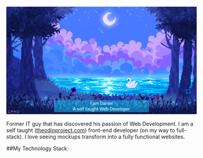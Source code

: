 ![alt text](githubprofile.jpg)

Former IT guy that has discovered his passion of Web Development.
I am a self taught ([theodinproject.com](https://www.theodinproject.com/)) front-end developer (on my way to full-stack).
I love seeing mockups transform into a fully functional websites.

##My Technology Stack:

